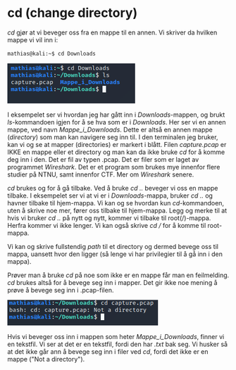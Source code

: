 # cd (change directory)
_cd_ gjør at vi beveger oss fra en mappe til en annen.  Vi skriver da hvilken mappe vi vil inn i:

 ```bash
 mathias@kali:~$ cd Downloads 
 ``` 

![cd eksempel](../../../bilder/cd_eksempel.PNG)

I eksempelet ser vi hvordan jeg har gått inn i _Downloads_-mappen, og brukt _ls_-kommandoen igjen for å se hva som er i _Downloads_. Her ser vi en annen mappe, ved navn _Mappe_i_Downloads_. Dette er altså en annen mappe (_directory_) som man kan navigere seg inn til. I den terminalen jeg bruker, kan vi og se at mapper (directories) er markert i blått.
Filen _capture.pcap_ er IKKE en mappe eller et directory og man kan da ikke bruke _cd_ for å komme deg inn i den. Det er fil av typen .pcap. Det er filer som er laget av programmet _Wireshark_. Det er et program som brukes mye innenfor flere studier på NTNU, samt innenfor CTF. Mer om _Wireshark_ senere. 

_cd_ brukes og for å gå tilbake. Ved å bruke _cd .._ beveger vi oss en mappe tilbake. I eksempelet ser vi at vi er i _Downloads_-mappa, bruker _cd .._ og havner tilbake til hjem-mappa. Vi kan og se hvordan kun _cd_-kommandoen, uten å skrive noe mer, fører oss tilbake til hjem-mappa. Legg og merke til at hvis vi bruker _cd .._ på nytt og nytt, kommer vi tilbake til root(/)-mappa. Herfra kommer vi ikke lenger. Vi kan også skrive _cd /_ for å komme til root-mappa.  

Vi kan og skrive fullstendig _path_ til et directory og dermed bevege oss til mappa, uansett hvor den ligger (så lenge vi har privilegier til å gå inn i den mappa). 

Prøver man å bruke _cd_ på noe som ikke er en mappe får man en feilmelding. _cd_ brukes altså for å bevege seg inn i mapper. Det gir ikke noe mening å prøve å bevege seg inn i .pcap-filen. 

![Feil bruk av cd](../../../bilder/feil_bruk_av_cd.PNG)

Hvis vi beveger oss inn i mappen som heter _Mappe_i_Downloads_, finner vi en tekstfil. Vi ser at det er en tekstfil, fordi den har _.txt_ bak seg. Vi husker så at det ikke går ann å bevege seg inn i filer ved _cd_, fordi det ikke er en mappe ("Not a directory").